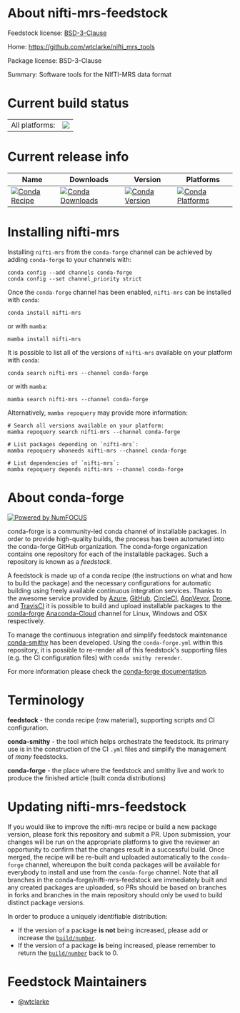 About nifti-mrs-feedstock
=========================

Feedstock license: [BSD-3-Clause](https://github.com/conda-forge/nifti-mrs-feedstock/blob/main/LICENSE.txt)

Home: https://github.com/wtclarke/nifti_mrs_tools

Package license: BSD-3-Clause

Summary: Software tools for the NIfTI-MRS data format

Current build status
====================


<table><tr><td>All platforms:</td>
    <td>
      <a href="https://dev.azure.com/conda-forge/feedstock-builds/_build/latest?definitionId=18442&branchName=main">
        <img src="https://dev.azure.com/conda-forge/feedstock-builds/_apis/build/status/nifti-mrs-feedstock?branchName=main">
      </a>
    </td>
  </tr>
</table>

Current release info
====================

| Name | Downloads | Version | Platforms |
| --- | --- | --- | --- |
| [![Conda Recipe](https://img.shields.io/badge/recipe-nifti--mrs-green.svg)](https://anaconda.org/conda-forge/nifti-mrs) | [![Conda Downloads](https://img.shields.io/conda/dn/conda-forge/nifti-mrs.svg)](https://anaconda.org/conda-forge/nifti-mrs) | [![Conda Version](https://img.shields.io/conda/vn/conda-forge/nifti-mrs.svg)](https://anaconda.org/conda-forge/nifti-mrs) | [![Conda Platforms](https://img.shields.io/conda/pn/conda-forge/nifti-mrs.svg)](https://anaconda.org/conda-forge/nifti-mrs) |

Installing nifti-mrs
====================

Installing `nifti-mrs` from the `conda-forge` channel can be achieved by adding `conda-forge` to your channels with:

```
conda config --add channels conda-forge
conda config --set channel_priority strict
```

Once the `conda-forge` channel has been enabled, `nifti-mrs` can be installed with `conda`:

```
conda install nifti-mrs
```

or with `mamba`:

```
mamba install nifti-mrs
```

It is possible to list all of the versions of `nifti-mrs` available on your platform with `conda`:

```
conda search nifti-mrs --channel conda-forge
```

or with `mamba`:

```
mamba search nifti-mrs --channel conda-forge
```

Alternatively, `mamba repoquery` may provide more information:

```
# Search all versions available on your platform:
mamba repoquery search nifti-mrs --channel conda-forge

# List packages depending on `nifti-mrs`:
mamba repoquery whoneeds nifti-mrs --channel conda-forge

# List dependencies of `nifti-mrs`:
mamba repoquery depends nifti-mrs --channel conda-forge
```


About conda-forge
=================

[![Powered by
NumFOCUS](https://img.shields.io/badge/powered%20by-NumFOCUS-orange.svg?style=flat&colorA=E1523D&colorB=007D8A)](https://numfocus.org)

conda-forge is a community-led conda channel of installable packages.
In order to provide high-quality builds, the process has been automated into the
conda-forge GitHub organization. The conda-forge organization contains one repository
for each of the installable packages. Such a repository is known as a *feedstock*.

A feedstock is made up of a conda recipe (the instructions on what and how to build
the package) and the necessary configurations for automatic building using freely
available continuous integration services. Thanks to the awesome service provided by
[Azure](https://azure.microsoft.com/en-us/services/devops/), [GitHub](https://github.com/),
[CircleCI](https://circleci.com/), [AppVeyor](https://www.appveyor.com/),
[Drone](https://cloud.drone.io/welcome), and [TravisCI](https://travis-ci.com/)
it is possible to build and upload installable packages to the
[conda-forge](https://anaconda.org/conda-forge) [Anaconda-Cloud](https://anaconda.org/)
channel for Linux, Windows and OSX respectively.

To manage the continuous integration and simplify feedstock maintenance
[conda-smithy](https://github.com/conda-forge/conda-smithy) has been developed.
Using the ``conda-forge.yml`` within this repository, it is possible to re-render all of
this feedstock's supporting files (e.g. the CI configuration files) with ``conda smithy rerender``.

For more information please check the [conda-forge documentation](https://conda-forge.org/docs/).

Terminology
===========

**feedstock** - the conda recipe (raw material), supporting scripts and CI configuration.

**conda-smithy** - the tool which helps orchestrate the feedstock.
                   Its primary use is in the construction of the CI ``.yml`` files
                   and simplify the management of *many* feedstocks.

**conda-forge** - the place where the feedstock and smithy live and work to
                  produce the finished article (built conda distributions)


Updating nifti-mrs-feedstock
============================

If you would like to improve the nifti-mrs recipe or build a new
package version, please fork this repository and submit a PR. Upon submission,
your changes will be run on the appropriate platforms to give the reviewer an
opportunity to confirm that the changes result in a successful build. Once
merged, the recipe will be re-built and uploaded automatically to the
`conda-forge` channel, whereupon the built conda packages will be available for
everybody to install and use from the `conda-forge` channel.
Note that all branches in the conda-forge/nifti-mrs-feedstock are
immediately built and any created packages are uploaded, so PRs should be based
on branches in forks and branches in the main repository should only be used to
build distinct package versions.

In order to produce a uniquely identifiable distribution:
 * If the version of a package **is not** being increased, please add or increase
   the [``build/number``](https://docs.conda.io/projects/conda-build/en/latest/resources/define-metadata.html#build-number-and-string).
 * If the version of a package **is** being increased, please remember to return
   the [``build/number``](https://docs.conda.io/projects/conda-build/en/latest/resources/define-metadata.html#build-number-and-string)
   back to 0.

Feedstock Maintainers
=====================

* [@wtclarke](https://github.com/wtclarke/)

